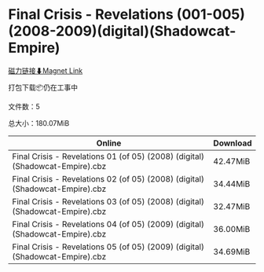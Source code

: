 # Final Crisis - Revelations (001-005)(2008-2009)(digital)(Shadowcat-Empire)

[磁力链接⬇Magnet Link](magnet:?xt=urn:btih:c8171df20ff1e71a06779bb72363544aa5247291&dn=Final%20Crisis%20-%20Revelations%20%28001-005%29%282008-2009%29%28digital%29%28Shadowcat-Empire%29)

打包下载📦仍在工事中

文件数：5

总大小：180.07MiB

Online | Download
--- | ---
Final Crisis - Revelations 01 (of 05) (2008) (digital) (Shadowcat-Empire).cbz | 42.47MiB
Final Crisis - Revelations 02 (of 05) (2008) (digital) (Shadowcat-Empire).cbz | 34.44MiB
Final Crisis - Revelations 03 (of 05) (2008) (digital) (Shadowcat-Empire).cbz | 32.47MiB
Final Crisis - Revelations 04 (of 05) (2009) (digital) (Shadowcat-Empire).cbz | 36.00MiB
Final Crisis - Revelations 05 (of 05) (2009) (digital) (Shadowcat-Empire).cbz | 34.69MiB